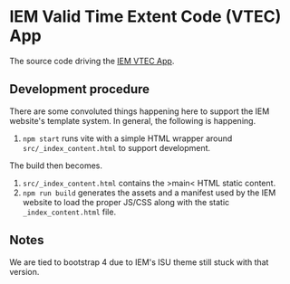 # IEM Valid Time Extent Code (VTEC) App

The source code driving the [IEM VTEC App](https://mesonet.agron.iastate.edu/vtec/).

## Development procedure

There are some convoluted things happening here to support the IEM website's
template system.  In general, the following is happening.

1. `npm start` runs vite with a simple HTML wrapper around `src/_index_content.html`
   to support development.

The build then becomes.

1. `src/_index_content.html` contains the &gt;main&lt; HTML static content.
2. `npm run build` generates the assets and a manifest used by the IEM website
   to load the proper JS/CSS along with the static `_index_content.html` file.

## Notes

We are tied to bootstrap 4 due to IEM's ISU theme still stuck with that
version.
